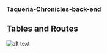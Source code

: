 ### Taqueria-Chronicles-back-end


## Tables and Routes

![alt text](https://i.imgur.com/Pi4BfQu.png )